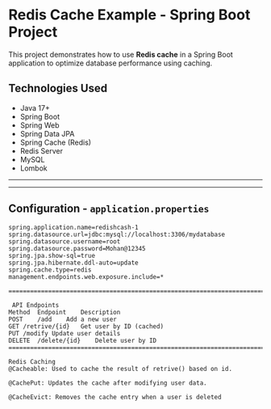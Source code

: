 # Redis Cache Example - Spring Boot Project

This project demonstrates how to use **Redis cache** in a Spring Boot application to optimize database performance using caching.

##  Technologies Used

- Java 17+
- Spring Boot
- Spring Web
- Spring Data JPA
- Spring Cache (Redis)
- Redis Server
- MySQL
- Lombok

---
---

##  Configuration - `application.properties`

```properties
spring.application.name=redishcash-1
spring.datasource.url=jdbc:mysql://localhost:3306/mydatabase
spring.datasource.username=root
spring.datasource.password=Mohan@12345
spring.jpa.show-sql=true
spring.jpa.hibernate.ddl-auto=update
spring.cache.type=redis
management.endpoints.web.exposure.include=*

===========================================================================================================================================

 API Endpoints
Method	Endpoint	Description
POST	/add	Add a new user
GET	/retrive/{id}	Get user by ID (cached)
PUT	/modify	Update user details
DELETE	/delete/{id}	Delete user by ID
===========================================================================================================================================

Redis Caching
@Cacheable: Used to cache the result of retrive() based on id.

@CachePut: Updates the cache after modifying user data.

@CacheEvict: Removes the cache entry when a user is deleted
